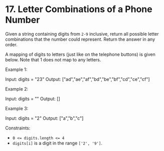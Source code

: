 # 17. Letter Combinations of a Phone Number

Given a string containing digits from `2-9` inclusive, return all possible letter combinations that the number could
represent. Return the answer in any order.

A mapping of digits to letters (just like on the telephone buttons) is given below. Note that 1 does not map to any
letters.

Example 1:

Input: digits = "23"
Output: ["ad","ae","af","bd","be","bf","cd","ce","cf"]

Example 2:

Input: digits = ""
Output: []

Example 3:

Input: digits = "2"
Output: ["a","b","c"]

Constraints:

- `0 <= digits.length <= 4`
- `digits[i]` is a digit in the range `['2', '9']`.
